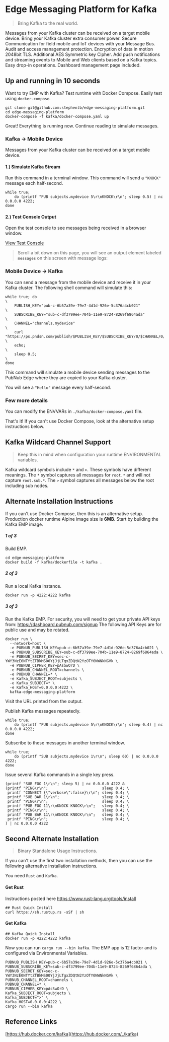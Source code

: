 # Edge Messaging Platform for Kafka
> Bring Kafka to the real world.

Messages from your Kafka cluster can be received
on a target mobile device.
Bring your Kafka cluster extra consumer power.
Secure Communication for field mobile and IoT devices with your Message Bus.
Audit and access management protection.
Encryption of data in motion 2048bit TLS.
Additional AES Symmetric key Cipher.
Add push notifications and streaming events to Mobile and Web clients
based on a Kafka topics.
Easy drop-in operations.
Dashboard management page included.

## Up and running in 10 seconds

Want to try EMP with Kafka?
Test runtime with Docker Compose.
Easily test using `docker-compose`.

```shell
git clone git@github.com:stephenlb/edge-messaging-platform.git
cd edge-messaging-platform
docker-compose -f kafka/docker-compose.yaml up
```

Great! Everything is running now.
Continue reading to simulate messages.

### Kafka -> Mobile Device

Messages from your Kafka cluster can be received
on a target mobile device.

#### 1.) Simulate Kafka Stream

Run this command in a terminal window.
This command will send a `"KNOCK"` message each half-second.

```shell
while true;
    do (printf "PUB subjects.mydevice 5\r\nKNOCK\r\n"; sleep 0.5) | nc 0.0.0.0 4222;
done
```

#### 2.) Test Console Output

Open the test console to see messages being received in a browser window.

[View Test Console](https://www.pubnub.com//docs/console?channel=channels.*&sub=sub-c-df3799ee-704b-11e9-8724-8269f6864ada&pub=pub-c-6b57a39e-79e7-4d1d-926e-5c376a4cb021)

> Scroll a bit down on this page, you will see an output
element labeled **`messages`** on this screen with message logs:

### Mobile Device -> Kafka

You can send a message from the mobile device and receive it in your Kafka cluster.
The following shell command will simulate this:

```shell
while true; do                                                                                \
    PUBLISH_KEY="pub-c-6b57a39e-79e7-4d1d-926e-5c376a4cb021"                                  \
    SUBSCRIBE_KEY="sub-c-df3799ee-704b-11e9-8724-8269f6864ada"                                \
    CHANNEL="channels.mydevice"                                                               \
    curl "https://ps.pndsn.com/publish/$PUBLISH_KEY/$SUBSCRIBE_KEY/0/$CHANNEL/0/%22Hello%22"; \
    echo;                                                                                     \
    sleep 0.5;                                                                                \
done
```

This command will simulate a mobile device sending messages to the PubNub Edge
where they are copied to your Kafka cluster.

You will see a `"Hello"` message every half-second.

### Few more details

You can modify the ENVVARs in `./kafka/docker-compose.yaml` file.

That's it!
If you can't use Docker Compose,
look at the alternative setup instructions below.

## Kafka Wildcard Channel Support

> Keep this in mind when configuration your runtime
> ENVIRONMENTAL variables.

Kafka wildcard symbols include `*` and `>`.
These symbols have different meanings.
The `*` symbol captures all messages for `root.*` and
will not capture `root.sub.*`.
The `>` symbol captures all messages below the root including sub nodes.

## Alternate Installation Instructions

If you can't use Docker Compose, then this is an alternative setup.
Production docker runtime Alpine image size is **6MB**.
Start by building the Kafka EMP image.

##### 1 of 3

Build EMP.

```shell
cd edge-messaging-platform
docker build -f kafka/dockerfile -t kafka .
```

##### 2 of 3

Run a local Kafka instance.

```shell
docker run -p 4222:4222 kafka
```

##### 3 of 3

Run the Kafka EMP.
For security, you will need to get your private API keys from: 
https://dashboard.pubnub.com/signup
The following API Keys are for public use and may be rotated.

```shell
docker run \
  --network=host \
  -e PUBNUB_PUBLISH_KEY=pub-c-6b57a39e-79e7-4d1d-926e-5c376a4cb021 \
  -e PUBNUB_SUBSCRIBE_KEY=sub-c-df3799ee-704b-11e9-8724-8269f6864ada \
  -e PUBNUB_SECRET_KEY=sec-c-YWY3NzE0NTYtZTBkMS00YjJjLTgxZDQtN2YzOTY0NWNkNGVk \
  -e PUBNUB_CIPHER_KEY=pAsSwOrD \
  -e PUBNUB_CHANNEL_ROOT=channels \
  -e PUBNUB_CHANNEL=* \
  -e Kafka_SUBJECT_ROOT=subjects \
  -e Kafka_SUBJECT=* \
  -e Kafka_HOST=0.0.0.0:4222 \
  kafka-edge-messaging-platform
```

Visit the URL printed from the output.

Publish Kafka messages repeatedly.

```shell
while true;
    do (printf "PUB subjects.mydevice 5\r\nKNOCK\r\n"; sleep 0.4) | nc 0.0.0.0 4222;
done
```

Subscribe to these messages in another terminal window.

```shell
while true;
    do (printf "SUB subjects.mydevice 1\r\n"; sleep 60) | nc 0.0.0.0 4222;
done
```

Issue several Kafka commands in a single key press.

```shell
(printf "SUB FOO 1\r\n"; sleep 5) | nc 0.0.0.0 4222 &
(printf "PING\r\n";                        sleep 0.4; \
 printf "CONNECT {\"verbose\":false}\r\n"; sleep 0.4; \
 printf "SUB BAR 1\r\n";                   sleep 0.4; \
 printf "PING\r\n";                        sleep 0.4; \
 printf "PUB FOO 11\r\nKNOCK KNOCK\r\n";   sleep 0.4; \
 printf "PING\r\n";                        sleep 0.4; \
 printf "PUB BAR 11\r\nKNOCK KNOCK\r\n";   sleep 0.4; \
 printf "PING\r\n";                        sleep 0.4; \
) | nc 0.0.0.0 4222 
```

## Second Alternate Installation

> Binary Standalone Usage Instructions.

If you can't use the first two installation methods,
then you can use the following alternative installation instructions.

You need `Rust` and `Kafka`.

#### Get Rust

Instructions posted here
https://www.rust-lang.org/tools/install

```shell
## Rust Quick Install
curl https://sh.rustup.rs -sSf | sh
```

#### Get Kafka

```shell
## Kafka Quick Install
docker run -p 4222:4222 kafka
```

Now you can run `cargo run --bin kafka`.
The EMP app is 12 factor and is configured via Environmental Variables.

```shell
PUBNUB_PUBLISH_KEY=pub-c-6b57a39e-79e7-4d1d-926e-5c376a4cb021 \
PUBNUB_SUBSCRIBE_KEY=sub-c-df3799ee-704b-11e9-8724-8269f6864ada \
PUBNUB_SECRET_KEY=sec-c-YWY3NzE0NTYtZTBkMS00YjJjLTgxZDQtN2YzOTY0NWNkNGVk \
PUBNUB_CHANNEL_ROOT=channels \
PUBNUB_CHANNEL=* \
PUBNUB_CIPHER_KEY=pAsSwOrD \
Kafka_SUBJECT_ROOT=subjects \
Kafka_SUBJECT=">" \
Kafka_HOST=0.0.0.0:4222 \
cargo run --bin kafka
```

## Reference Links

[https://hub.docker.com/kafka](https://hub.docker.com/_/kafka)
